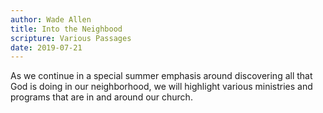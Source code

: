 ```yaml
---
author: Wade Allen
title: Into the Neighbood
scripture: Various Passages
date: 2019-07-21
---
```


As we continue in a special summer emphasis around discovering all that God is doing in our neighborhood, we will highlight various ministries and programs that are in and around our church.
